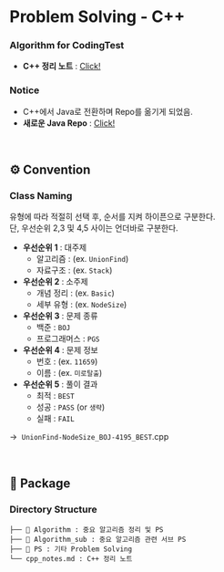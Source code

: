 # Problem Solving - C++
### Algorithm for CodingTest
- **C++ 정리 노트** : <a href="https://github.com/tkguswls1106/ProblemSolving-cpp/blob/master/cpp_notes.md">Click!</a>

### Notice
- C++에서 Java로 전환하며 Repo를 옮기게 되었음.
- **새로운 Java Repo** : <a href="https://github.com/tkguswls1106/ProblemSolving-java">Click!</a>

<br>


## ⚙️ Convention

### Class Naming
유형에 따라 적절히 선택 후, 순서를 지켜 하이픈으로 구분한다.<br>
단, 우선순위 2,3 및 4,5 사이는 언더바로 구분한다.
- **우선순위 1** : 대주제
  - 알고리즘 : (ex. `UnionFind`)
  - 자료구조 : (ex. `Stack`)
- **우선순위 2** : 소주제
  - 개념 정리 : (ex. `Basic`)
  - 세부 유형 : (ex. `NodeSize`)
- **우선순위 3** : 문제 종류
  - 백준 : `BOJ`
  - 프로그래머스 : `PGS`
- **우선순위 4** : 문제 정보
  - 번호 : (ex. `11659`)
  - 이름 : (ex. `미로탈출`)
- **우선순위 5** : 풀이 결과
  - 최적 : `BEST`
  - 성공 : `PASS` (or `생략`)
  - 실패 : `FAIL`

&#8594;&nbsp;&nbsp;`UnionFind-NodeSize_BOJ-4195_BEST`.cpp

<br>


## 📂 Package

### Directory Structure
```
├── 📁 Algorithm : 중요 알고리즘 정리 및 PS
├── 📁 Algorithm_sub : 중요 알고리즘 관련 서브 PS
├── 📁 PS : 기타 Problem Solving
└── cpp_notes.md : C++ 정리 노트
```
